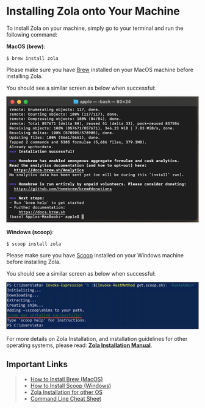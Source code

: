 # Installing Zola onto Your Machine

To install Zola on your machine, simply go to your terminal and run the following command:

**MacOS (brew)**:

```
$ brew install zola
```
Please make sure you have [Brew](https://brew.sh/) installed on your MacOS machine before installing Zola. 

You should see a similar screen as below when successful:

![](./img/brewsuccess.png)

<b>Windows (scoop)</b>:

```
$ scoop install zola
```
Please make sure you have [Scoop](https://scoop.sh/) installed on your Windows machine before installing Zola.

You should see a similar screen as below when successful:

![](./img/scoopsuccess.png)

For more details on Zola Installation, and installation guidelines for other operating systems, please read: [**Zola Installation Manual**](https://www.getzola.org/documentation/getting-started/installation/).


## Important Links
> - [How to Install Brew (MacOS)](https://brew.sh/)
> - [How to Install Scoop (Windows)](https://github.com/ScoopInstaller/Scoop#readme)
> - [Zola Installation for other OS](https://www.getzola.org/documentation/getting-started/installation/)
> - [Command Line Cheat Sheet](https://cs.colby.edu/maxwell/courses/tutorials/terminal/)